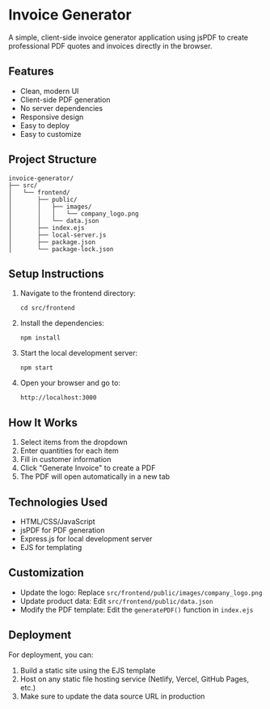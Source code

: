 # Invoice Generator

A simple, client-side invoice generator application using jsPDF to create professional PDF quotes and invoices directly in the browser.

## Features

- Clean, modern UI
- Client-side PDF generation
- No server dependencies
- Responsive design
- Easy to deploy
- Easy to customize

## Project Structure

```
invoice-generator/
├── src/
│   └── frontend/
│       ├── public/
│       │   ├── images/
│       │   │   └── company_logo.png
│       │   └── data.json
│       ├── index.ejs
│       ├── local-server.js
│       ├── package.json
│       └── package-lock.json
```

## Setup Instructions

1. Navigate to the frontend directory:
   ```
   cd src/frontend
   ```

2. Install the dependencies:
   ```
   npm install
   ```

3. Start the local development server:
   ```
   npm start
   ```

4. Open your browser and go to:
   ```
   http://localhost:3000
   ```

## How It Works

1. Select items from the dropdown
2. Enter quantities for each item
3. Fill in customer information
4. Click "Generate Invoice" to create a PDF
5. The PDF will open automatically in a new tab

## Technologies Used

- HTML/CSS/JavaScript
- jsPDF for PDF generation
- Express.js for local development server
- EJS for templating

## Customization

- Update the logo: Replace `src/frontend/public/images/company_logo.png`
- Update product data: Edit `src/frontend/public/data.json`
- Modify the PDF template: Edit the `generatePDF()` function in `index.ejs`

## Deployment

For deployment, you can:

1. Build a static site using the EJS template
2. Host on any static file hosting service (Netlify, Vercel, GitHub Pages, etc.)
3. Make sure to update the data source URL in production 